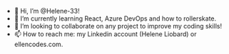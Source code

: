 - 👋 Hi, I’m @Helene-33!
- 🌱 I’m currently learning React, Azure DevOps and how to rollerskate.
- 👀 I’m looking to collaborate on any project to improve my coding skills!
- 📫 How to reach me: my Linkedin account (Helene Liobard) or ellencodes.com.

<!---
Helene-33/Helene-33 is a ✨ special ✨ repository because its `README.md` (this file) appears on your GitHub profile.
You can click the Preview link to take a look at your changes.
--->
